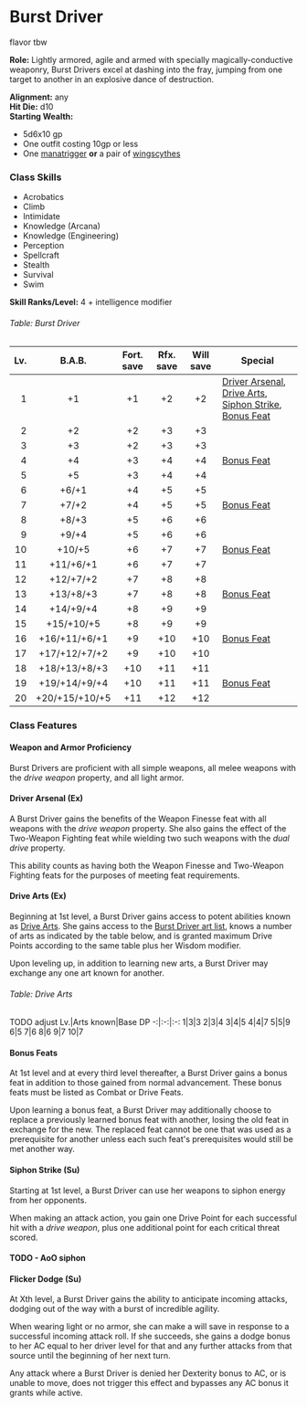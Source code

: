 # Burst Driver
flavor tbw

**Role:** Lightly armored, agile and armed with specially magically-conductive weaponry, Burst Drivers excel at dashing into the fray, jumping from one target to another in an explosive dance of destruction.

**Alignment:** any  
**Hit Die:** d10  
**Starting Wealth:**
- 5d6x10 gp
- One outfit costing 10gp or less
- One [manatrigger](../systems/drive-arts.md#manatrigger) **or** a pair of [wingscythes](../systems/drive-arts.md#wingscythe)

### Class Skills
- Acrobatics
- Climb
- Intimidate
- Knowledge (Arcana)
- Knowledge (Engineering)
- Perception
- Spellcraft
- Stealth
- Survival
- Swim

**Skill Ranks/Level:** 4 + intelligence modifier  

###### Table: Burst Driver
Lv.|B.A.B.|Fort. save|Rfx. save|Will save|Special
-:|:-:|:-:|:-:|:-:|-
1|+1|+1|+2|+2|[Driver Arsenal](#driver-arsenal-ex), [Drive Arts](#drive-arts-ex), [Siphon Strike](#siphon-strike-su), [Bonus Feat](#bonus-feats)
2|+2|+2|+3|+3|
3|+3|+2|+3|+3|
4|+4|+3|+4|+4|[Bonus Feat](#bonus-feats)
5|+5|+3|+4|+4|
6|+6/+1|+4|+5|+5|
7|+7/+2|+4|+5|+5|[Bonus Feat](#bonus-feats)
8|+8/+3|+5|+6|+6|
9|+9/+4|+5|+6|+6|
10|+10/+5|+6|+7|+7|[Bonus Feat](#bonus-feats)
11|+11/+6/+1|+6|+7|+7|
12|+12/+7/+2|+7|+8|+8|
13|+13/+8/+3|+7|+8|+8|[Bonus Feat](#bonus-feats)
14|+14/+9/+4|+8|+9|+9|
15|+15/+10/+5|+8|+9|+9|
16|+16/+11/+6/+1|+9|+10|+10|[Bonus Feat](#bonus-feats)
17|+17/+12/+7/+2|+9|+10|+10|
18|+18/+13/+8/+3|+10|+11|+11|
19|+19/+14/+9/+4|+10|+11|+11|[Bonus Feat](#bonus-feats)
20|+20/+15/+10/+5|+11|+12|+12|
<!--
<!---->

### Class Features
#### Weapon and Armor Proficiency
Burst Drivers are proficient with all simple weapons, all melee weapons with the *drive weapon* property, and all light armor.

#### Driver Arsenal (Ex)
A Burst Driver gains the benefits of the Weapon Finesse feat with all weapons with the *drive weapon* property. She also gains the effect of the Two-Weapon Fighting feat while wielding two such weapons with the *dual drive* property.

This ability counts as having both the Weapon Finesse and Two-Weapon Fighting feats for the purposes of meeting feat requirements.

#### Drive Arts (Ex)
Beginning at 1st level, a Burst Driver gains access to potent abilities known as [Drive Arts](../systems/drive-arts.md). She gains access to the [Burst Driver art list](../systems/drive-arts.md#drive-arts---burst-driver), knows a number of arts as indicated by the table below, and is granted maximum Drive Points according to the same table plus her Wisdom modifier.

Upon leveling up, in addition to learning new arts, a Burst Driver may exchange any one art known for another.

###### Table: Drive Arts
TODO adjust
Lv.|Arts known|Base DP
-:|:-:|:-:
1|3|3
2|3|4
3|4|5
4|4|7
5|5|9
6|5
7|6
8|6
9|7
10|7
<!--
11|8
12|8
13|9
14|9
15|10
16|10
17|11
18|11
19|12
20|12
<!---->

#### Bonus Feats
At 1st level and at every third level thereafter, a Burst Driver gains a bonus feat in addition to those gained from normal advancement.
These bonus feats must be listed as Combat or Drive Feats.

Upon learning a bonus feat, a Burst Driver may additionally choose to replace a previously learned bonus feat with another, losing the old feat in exchange for the new.
The replaced feat cannot be one that was used as a prerequisite for another unless each such feat's prerequisites would still be met another way.

#### Siphon Strike (Su)
Starting at 1st level, a Burst Driver can use her weapons to siphon energy from her opponents.

When making an attack action, you gain one Drive Point for each successful hit with a *drive weapon*, plus one additional point for each critical threat scored.

#### TODO - AoO siphon

#### Flicker Dodge (Su)
At Xth level, a Burst Driver gains the ability to anticipate incoming attacks, dodging out of the way with a burst of incredible agility.

When wearing light or no armor, she can make a will save in response to a successful incoming attack roll.
If she succeeds, she gains a dodge bonus to her AC equal to her driver level for that and any further attacks from that source until the beginning of her next turn.

Any attack where a Burst Driver is denied her Dexterity bonus to AC, or is unable to move, does not trigger this effect and bypasses any AC bonus it grants while active.
